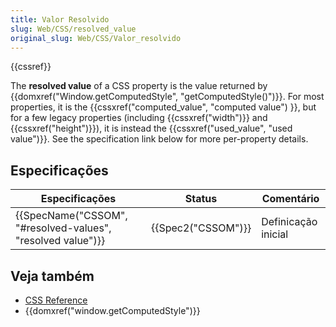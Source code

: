 ```yaml
---
title: Valor Resolvido
slug: Web/CSS/resolved_value
original_slug: Web/CSS/Valor_resolvido
---
```


{{cssref}}

The **resolved value** of a CSS property is the value returned by {{domxref("Window.getComputedStyle", "getComputedStyle()")}}. For most properties, it is the {{cssxref("computed_value", "computed value") }}, but for a few legacy properties (including {{cssxref("width")}} and {{cssxref("height")}}), it is instead the {{cssxref("used_value", "used value")}}. See the specification link below for more per-property details.

## Especificações

| Especificações                                              | Status             | Comentário          |
| ----------------------------------------------------------- | ------------------ | ------------------- |
| {{SpecName("CSSOM", "#resolved-values", "resolved value")}} | {{Spec2("CSSOM")}} | Definicação inicial |

## Veja também

- [CSS Reference](/pt-BR/docs/Web/CSS/Reference)
- {{domxref("window.getComputedStyle")}}

